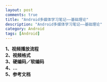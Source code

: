 ```yaml
---
layout: post
comments: true
title: "Android多媒体学习笔记——基础理论"
description: "Android多媒体学习笔记——基础理论"
category: Android
tags: [Android]
---
```



**1、视频播放流程**    
**2、视频格式**    
**3、硬编码／软编码**    
**4、...**    
**5、参考文档**    

